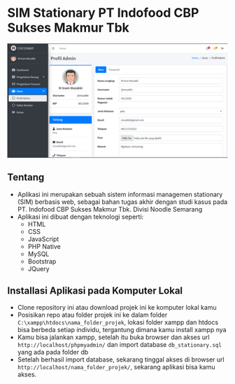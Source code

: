 # SIM Stationary PT Indofood CBP Sukses Makmur Tbk
![logo](https://github.com/sopyantirtolaksono/SIM-Stationary-PT-Indofood/blob/main/src/dist/img/demo.PNG)

## Tentang
- Aplikasi ini merupakan sebuah sistem informasi managemen stationary (SIM) berbasis web, sebagai bahan tugas akhir dengan studi kasus pada PT. Indofood CBP Sukses Makmur Tbk. Divisi Noodle Semarang
- Aplikasi ini dibuat dengan teknologi seperti:
  - HTML
  - CSS
  - JavaScript
  - PHP Native
  - MySQL
  - Bootstrap
  - JQuery

## Installasi Aplikasi pada Komputer Lokal
- Clone repository ini atau download projek ini ke komputer lokal kamu
- Posisikan repo atau folder projek ini ke dalam folder ```C:\xampp\htdocs\nama_folder_projek```, lokasi folder xampp dan htdocs bisa berbeda setiap individu, tergantung dimana kamu install xampp nya
- Kamu bisa jalankan xampp, setelah itu buka browser dan akses url ```http://localhost/phpmyadmin/``` dan import database ```db_stationary.sql``` yang ada pada folder db
- Setelah berhasil import database, sekarang tinggal akses di browser url ```http://localhost/nama_folder_projek/```, sekarang aplikasi bisa kamu akses.
